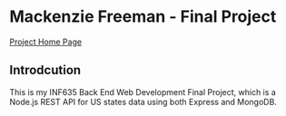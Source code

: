 # Mackenzie Freeman - Final Project
[Project Home Page](https://fantasy-humdrum-restaurant.glitch.me/)

## Introdcution 
This is my INF635 Back End Web Development Final Project, which is a Node.js REST API for US states data using both Express and MongoDB.
